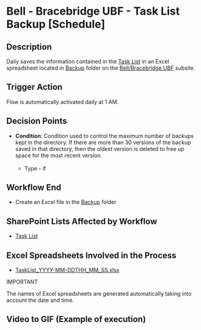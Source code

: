 # Bell - Bracebridge UBF - Task List Backup [Schedule]

## Description
Daily saves the information contained in the <a href="https://vistacaretech.sharepoint.com/sites/engineering/Bell/BracebridgeUBF/Lists/Task%20List/1000%20Tasks.aspx" target="_blank">Task List</a> in an Excel spreadsheet located in <a href="https://vistacaretech.sharepoint.com/:f:/s/engineering/Bell/BracebridgeUBF/EgRg0ZhAsQJItve9WdAy6XABT1AvCXZymwdqJwo48O8cZg?e=CVuG5f" target="_blank">Backup</a> folder on the <a href="https://vistacaretech.sharepoint.com/sites/engineering/Bell/BracebridgeUBF/default.aspx" target="_blank">Bell/Bracebridge UBF</a> subsite.

## Trigger Action
Flow is automatically activated daily at 1 AM.

## Decision Points
* **Condition**: Condition used to control the maximum number of backups kept in the directory. If there are more than 30 versions of the backup saved in that directory, then the oldest version is deleted to free up space for the most recent version.
<br></br>
    * Type - if

## Workflow End
* Create an Excel file in the <a href="https://vistacaretech.sharepoint.com/:f:/s/engineering/Bell/BracebridgeUBF/EgRg0ZhAsQJItve9WdAy6XABT1AvCXZymwdqJwo48O8cZg?e=CVuG5f" target="_blank">Backup</a> folder

## SharePoint Lists Affected by Workflow
* <a href="https://vistacaretech.sharepoint.com/sites/engineering/Bell/BracebridgeUBF/Lists/Task%20List/1000%20Tasks.aspx" target="_blank">Task List</a>

## Excel Spreadsheets Involved in the Process
* <a href="https://vistacaretech.sharepoint.com/:f:/s/engineering/Bell/BracebridgeUBF/EgRg0ZhAsQJItve9WdAy6XABT1AvCXZymwdqJwo48O8cZg?e=CVuG5f" target="_blank">TaskList_YYYY-MM-DDTHH_MM_SS.xlsx</a>

<div class="note">
<p class="admonition-title">IMPORTANT</p>
<p>The names of Excel spreadsheets are generated automatically taking into account the date and time.</p>
</div>

## Video to GIF (Example of execution)